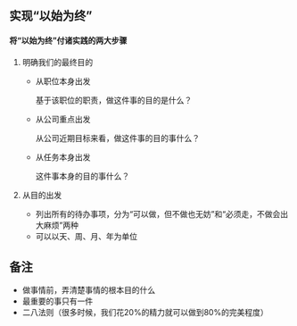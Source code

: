 ## 实现“以始为终”

#### 将“以始为终”付诸实践的两大步骤

1. 明确我们的最终目的

   - 从职位本身出发

     基于该职位的职责，做这件事的目的是什么？

   - 从公司重点出发

     从公司近期目标来看，做这件事的目的事什么？

   - 从任务本身出发

     这件事本身的目的事什么？

2. 从目的出发

   - 列出所有的待办事项，分为“可以做，但不做也无妨”和“必须走，不做会出大麻烦”两种
   - 可以以天、周、月、年为单位



## 备注

- 做事情前，弄清楚事情的根本目的什么
- 最重要的事只有一件
- 二八法则（很多时候，我们花20%的精力就可以做到80%的完美程度）